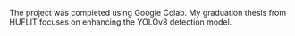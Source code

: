 The project was completed using Google Colab.
My graduation thesis from HUFLIT focuses on enhancing the YOLOv8 detection model.
